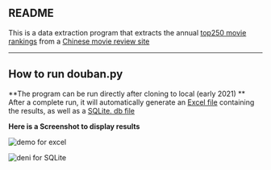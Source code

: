 ## README

This is a data extraction program that extracts the annual [top250 movie rankings](https://movie.douban.com/top250?start=0&filter=) from a [Chinese movie review site](https://www.douban.com)

---

## How to run douban.py

**The program can be run directly after cloning to local (early 2021) ** After a complete run, it will automatically generate an [Excel file](https://github.com/han-ziqi/douban/blob/master/豆瓣电影Top250.xls) containing the results, as well as a [SQLite. db file](https://github.com/han-ziqi/douban/blob/master/movie.db)

**Here is a Screenshot to display results**

![demo for excel](https://github.com/han-ziqi/douban/raw/master/demo/Result%20in%20Excel%20view.png)

![deni for SQLite](https://github.com/han-ziqi/douban/raw/master/demo/Result%20in%20SQLite3%20view.png)

